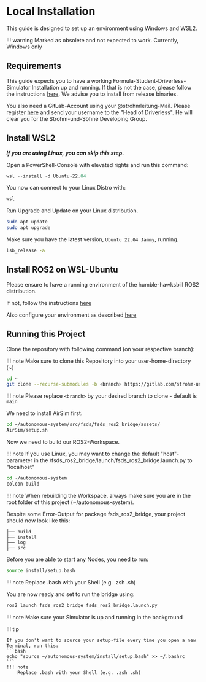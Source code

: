 # Local Installation

This guide is designed to set up an environment using Windows and WSL2. 

!!! warning
    Marked as obsolete and not expected to work. Currently, Windows only

## Requirements

This guide expects you to have a working Formula-Student-Driverless-Simulator Installation up and running.
If that is not the case, please follow the instructions [here](https://fs-driverless.github.io/Formula-Student-Driverless-Simulator/v2.2.0/getting-started/#from-release-binaries). We advise you to install from release binaries.

You also need a GitLab-Account using your @strohmleitung-Mail. Please register [here](https://gitlab.com/users/sign_up) and send your username to the "Head of Driverless". He will clear you for the Strohm-und-Söhne Developing Group. 

## Install WSL2

***If you are using Linux, you can skip this step.***

Open a PowerShell-Console with elevated rights and run this command:

```ps1
wsl --install -d Ubuntu-22.04
```

You now can connect to your Linux Distro with:

```ps1
wsl
```

Run Upgrade and Update on your Linux distribution.

```bash
sudo apt update
sudo apt upgrade
```

Make sure you have the latest version, ```Ubuntu 22.04 Jammy```, running.

```bash
lsb_release -a
```

## Install ROS2 on WSL-Ubuntu

Please ensure to have a running environment of the humble-hawksbill ROS2 distribution.

If not, follow the instructions [here](https://docs.ros.org/en/humble/Installation/Ubuntu-Install-Debians.html#) 

Also configure your environment as described [here](https://docs.ros.org/en/humble/Tutorials/Beginner-CLI-Tools/Configuring-ROS2-Environment.html)

## Running this Project

Clone the repository with following command (on your respective branch):

!!! note 
    Make sure to clone this Repository into your user-home-directory (~)

```bash
cd ~
git clone --recurse-submodules -b <branch> https://gitlab.com/strohm-und-soehne/driverless/autonomous-system.git
```

!!! note
    Please replace ```<branch>``` by your desired branch to clone - default is ```main```

We need to install AirSim first.

```bash
cd ~/autonomous-system/src/fsds/fsds_ros2_bridge/assets/
AirSim/setup.sh
```

Now we need to build our ROS2-Workspace.

!!! note
    If you use Linux, you may want to change the default "host"-parameter in the /fsds_ros2_bridge/launch/fsds_ros2_bridge.launch.py to "localhost"

```bash
cd ~/autonomous-system
colcon build
```
!!! note 
    When rebuilding the Workspace, always make sure you are in the root folder of this project (~/autonomous-system).

Despite some Error-Output for package fsds_ros2_bridge, your project should now look like this:

```
├── build
├── install
├── log
├── src
```

Before you are able to start any Nodes, you need to run:
```bash
source install/setup.bash
```
!!! note 
    Replace .bash with your Shell (e.g. .zsh .sh)

You are now ready and set to run the bridge using:
```bash
ros2 launch fsds_ros2_bridge fsds_ros2_bridge.launch.py
```
!!! note 
    Make sure your Simulator is up and running in the background

!!! tip

    If you don't want to source your setup-file every time you open a new Terminal, run this:
    ```bash 
    echo "source ~/autonomous-system/install/setup.bash" >> ~/.bashrc
    ```
    !!! note 
        Replace .bash with your Shell (e.g. .zsh .sh)